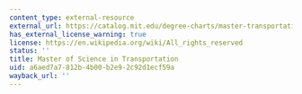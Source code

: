 ```yaml
---
content_type: external-resource
external_url: https://catalog.mit.edu/degree-charts/master-transportation/
has_external_license_warning: true
license: https://en.wikipedia.org/wiki/All_rights_reserved
status: ''
title: Master of Science in Transportation
uid: a6aed7a7-812b-4b00-b2e9-2c92d1ecf59a
wayback_url: ''
---
```

